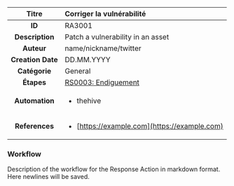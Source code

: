 | Titre                       | Corriger la vulnérabilité         |
|:---------------------------:|:--------------------|
| **ID**                      | RA3001            |
| **Description**             | Patch a vulnerability in an asset   |
| **Auteur**                  | name/nickname/twitter        |
| **Creation Date**           | DD.MM.YYYY |
| **Catégorie**                | General      |
| **Étapes**                   |[RS0003: Endiguement](../Response_Stages/RS0003.md)| 
| **Automation** |<ul><li>thehive</li></ul>|
| **References** |<ul><li>[https://example.com](https://example.com)</li></ul>|

### Workflow

Description of the workflow for the Response Action in markdown format.  
Here newlines will be saved.
